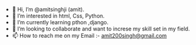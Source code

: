 - 👋 Hi, I’m @amitsinghji (amit).
- 👀 I’m interested in html, Css, Python.
- 🌱 I’m currently learning pthon ,django.
- 💞️ I’m looking to collaborate and want to increse my skill set in my field.
- 📫 How to reach me on my Email :- amit200singh@gmail.com

<!---
amitsinghji/amitsinghji is a ✨ special ✨ repository because its `README.md` (this file) appears on your GitHub profile.
You can click the Preview link to take a look at your changes.
--->
